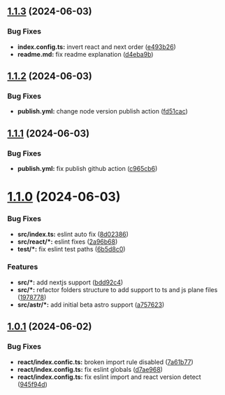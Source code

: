 ## [1.1.3](https://github.com/santi020k/eslint-config-santi020k/compare/v1.1.2...v1.1.3) (2024-06-03)


### Bug Fixes

* **index.config.ts:** invert react and next order ([e493b26](https://github.com/santi020k/eslint-config-santi020k/commit/e493b2697f6a68fc92ec38e874e0b8ae43c39a38))
* **readme.md:** fix readme explanation ([d4eba9b](https://github.com/santi020k/eslint-config-santi020k/commit/d4eba9b0b6b0d2251441da68ad107398faa11c88))



## [1.1.2](https://github.com/santi020k/eslint-config-santi020k/compare/v1.1.1...v1.1.2) (2024-06-03)


### Bug Fixes

* **publish.yml:** change node version publish action ([fd51cac](https://github.com/santi020k/eslint-config-santi020k/commit/fd51cacfa544168d1d63fc0919a1af32988c1d24))



## [1.1.1](https://github.com/santi020k/eslint-config-santi020k/compare/v1.1.0...v1.1.1) (2024-06-03)


### Bug Fixes

* **publish.yml:** fix publish github action ([c965cb6](https://github.com/santi020k/eslint-config-santi020k/commit/c965cb62edb95291e950b92d5f725a58bdd95773))



# [1.1.0](https://github.com/santi020k/eslint-config-santi020k/compare/v1.0.1...v1.1.0) (2024-06-03)


### Bug Fixes

* **src/index.ts:** eslint auto fix ([8d02386](https://github.com/santi020k/eslint-config-santi020k/commit/8d02386a1d90a3ee7efe5ef0e08ffdc492a62be7))
* **src/react/*:** eslint fixes ([2a96b68](https://github.com/santi020k/eslint-config-santi020k/commit/2a96b68ff1fa94dafcb44ec4a021e3fc783f94d1))
* **test/*:** fix eslint test paths ([6b5d8c0](https://github.com/santi020k/eslint-config-santi020k/commit/6b5d8c0a6adae7227ce201848e2366ea9e0b71d5))


### Features

* **src/*:** add nextjs support ([bdd92c4](https://github.com/santi020k/eslint-config-santi020k/commit/bdd92c4f81f1eae626adb4f7f5cd4e8886e4fd9d))
* **src/*:** refactor folders structure to add support to ts and js plane files ([1978778](https://github.com/santi020k/eslint-config-santi020k/commit/197877854fc590b3122098420a4c2d8432bd6df8))
* **src/astr/*:** add initial beta astro support ([a757623](https://github.com/santi020k/eslint-config-santi020k/commit/a757623e221776ef60b0a756ed58269af3f0d3da))



## [1.0.1](https://github.com/santi020k/eslint-config-santi020k/compare/945f94d50521c8986601dd6258d7bf1eb4ff0283...v1.0.1) (2024-06-02)


### Bug Fixes

* **react/index.confic.ts:** broken import rule disabled ([7a61b77](https://github.com/santi020k/eslint-config-santi020k/commit/7a61b7746f2da0d8fc463cf5ae3a670b907ab21c))
* **react/index.config.ts:** fix eslint globals ([d7ae968](https://github.com/santi020k/eslint-config-santi020k/commit/d7ae9689a1b015c43872f0b74b240693c6517f6b))
* **react/index.config.ts:** fix eslint import and react version detect ([945f94d](https://github.com/santi020k/eslint-config-santi020k/commit/945f94d50521c8986601dd6258d7bf1eb4ff0283))



